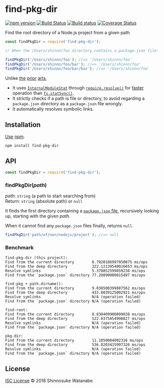 # find-pkg-dir

[![npm version](https://img.shields.io/npm/v/find-pkg-dir.svg)](https://www.npmjs.com/package/find-pkg-dir)
[![Build Status](https://travis-ci.com/shinnn/find-pkg-dir.svg?branch=master)](https://travis-ci.com/shinnn/find-pkg-dir)
[![Build status](https://ci.appveyor.com/api/projects/status/gmxyhw7o2n1ndypc/branch/master?svg=true)](https://ci.appveyor.com/project/ShinnosukeWatanabe/find-pkg-dir/branch/master)
[![Coverage Status](https://img.shields.io/coveralls/shinnn/find-pkg-dir.svg)](https://coveralls.io/r/shinnn/find-pkg-dir)

Find the root directory of a Node.js project from a given path

```javascript
const findPkgDir = require('find-pkg-dir');

// When the /Users/shinnn/foo directory contains a package.json file:

findPkgDir('/Users/shinnn/foo'); //=> '/Users/shinnn/foo'
findPkgDir('/Users/shinnn/foo/bar'); //=> '/Users/shinnn/foo'
findPkgDir('/Users/shinnn/foo/bar/baz'); //=> '/Users/shinnn/foo'
```

Unlike [the](https://www.npmjs.com/package/pkg-dir) [prior](https://www.npmjs.com/package/find-pkg) [arts](https://www.npmjs.com/package/find-root),

* It uses [`InternalModuleStat`](https://github.com/nodejs/node/blob/v10.1.0/src/node_file.cc#L798) through [`require.resolve()`](https://nodejs.org/api/modules.html#modules_require_resolve_request_options) for [faster]() operation than [`fs.statSync()`](https://nodejs.org/api/fs.html#fs_fs_statsync_path).
* It strictly checks if a path is file or directory, to avoid regarding a `package.json` *directory* as a `package.json` file wrongly.
* It automatically resolves symbolic links.

## Installation

[Use](https://docs.npmjs.com/cli/install) [npm](https://docs.npmjs.com/getting-started/what-is-npm).

```
npm install find-pkg-dir
```

## API

```javascript
const findPkgDir = require('find-pkg-dir');
```

### findPkgDir(*path*)

*path*: `string` (a path to start searching from)  
Return: `string` (absolute path) or `null`

It finds the first directory containing a [`package.json` file](https://docs.npmjs.com/files/package.json), recursively looking up, starting with the given *path*.

When it cannot find any `package.json` files finally, returns `null`.

```javascript
findPkgDir('path/of/non/nodejs/project'); //=> null
```

### Benchmark

```
find-pkg-dir (this project):
Find from the current directory        6.7020186997950075 ms/ops
Find from the deep directory           322.12139540016653 ms/ops
Resolve symlinks                       5.378852599859238 ms/ops
Find from the `package.json` directory 77.20890000015497 ms/ops

find-pkg + path.dirname():
Find from the current directory        9.038500399887562 ms/ops
Find from the deep directory           433.8039125002921 ms/ops
Resolve symlinks                       N/A (operation failed)
Find from the `package.json` directory N/A (operation failed)

find-root:
Find from the current directory        8.830409900099038 ms/ops
Find from the deep directory           522.0375854998827 ms/ops
Resolve symlinks                       N/A (operation failed)
Find from the `package.json` directory N/A (operation failed)

pkg-dir:
Find from the current directory        11.1050084002316 ms/ops
Find from the deep directory           536.8203415997326 ms/ops
Resolve symlinks                       N/A (operation failed)
Find from the `package.json` directory N/A (operation failed)
```

## License

[ISC License](./LICENSE) © 2018 Shinnosuke Watanabe
